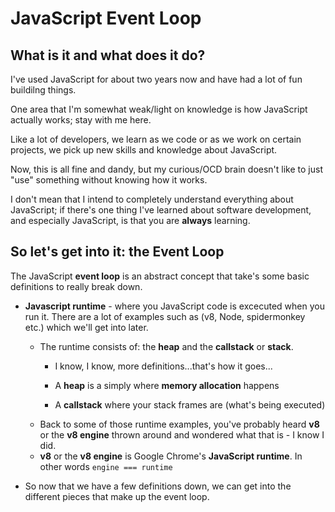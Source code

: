# JavaScript Event Loop
## What is it and what does it do?
I've used JavaScript for about two years now and have had a lot of fun buildilng things. 

One area that I'm somewhat weak/light on knowledge is how JavaScript actually works; stay with me here. 

Like a lot of developers, we learn as we code or as we work on certain projects, we pick up new skills and knowledge about JavaScript.

Now, this is all fine and dandy, but my curious/OCD brain doesn't like to just "use" something without knowing how it works. 

I don't mean that I intend to completely understand everything about JavaScript; if there's one thing I've learned about software development, and especially JavaScript, is that you are **always** learning. 

## So let's get into it: the Event Loop
The JavaScript **event loop** is an abstract concept that take's some basic definitions to really break down. 
- **Javascript runtime** - where you JavaScript code is excecuted when you run it. There are a lot of examples such as (v8, Node, spidermonkey etc.) which we'll get into later.
  - The runtime consists of: the **heap** and the **callstack** or  **stack**.
    - I know, I know, more definitions...that's how it goes...

    - A **heap** is a simply where **memory allocation** happens
    - A **callstack** where your stack frames are (what's being executed)
  - Back to some of those runtime examples, you've probably heard **v8** or the **v8 engine** thrown around and wondered what that is - I know I did.
  - **v8** or the **v8 engine** is Google Chrome's **JavaScript runtime**. In other words `engine === runtime` 

- So now that we have a few definitions down, we can get into the different pieces that make up the event loop.






